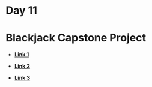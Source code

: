 # Day 11

# Blackjack Capstone Project

* [**Link 1**](https://developers.google.com/edu/python/lists#list-methods)

* [**Link 2**](https://docs.python.org/3/library/functions.html#sum)

* [**Link 3**](https://games.washingtonpost.com/category/daily)


